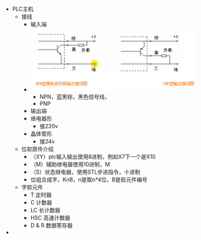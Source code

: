 - PLC主机
	- 接线
		- 输入端
		- ![image.png](../assets/image_1755776157352_0.png)
			- NPN，蓝黑棕，黑色信号线，
			- PNP
		- 输出端
		- 继电器形
			- 接220v
		- 晶体管形
			- 接24v
	- 位软原件介绍
		- （XY）plc输入输出使用8进制，例如X7下一个是X10
		- （M）辅助继电器使用10进制，M
		- （S）状态继电器，使用STL步进指令，十进制
		- 位组合成字，KnB，n是取n*4位，B是软元件编号
	- 字软元件
		- T 定时器
		- C 计数器
		- LC 长计数器
		- HSC 高速计数器
		- D & R 数据寄存器
-